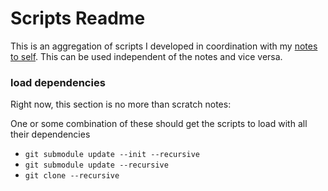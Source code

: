 # Scripts Readme

This is an aggregation of scripts I developed in coordination with my [notes to self](https://github.com/mredig/Notes-to-Self). This can be used independent of the notes and vice versa.


### load dependencies
Right now, this section is no more than scratch notes:

One or some combination of these should get the scripts to load with all their dependencies

* `git submodule update --init --recursive`
* `git submodule update --recursive`
* `git clone --recursive`
